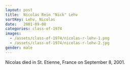 ```yaml
---
layout: post
title:  Nicolas Rein "Nick" Lehv
sortKey: Lehv, Nicolas
date:   2001-09-08
categories: class-of-1974
images:
  - /assets/class-of-1974/nicolas-r-lehv-1.png
  - /assets/class-of-1974/nicolas-r-lehv-2.jpg
gender: male
---
```

Nicolas died in St. Etienne, France on September 8, 2001.
